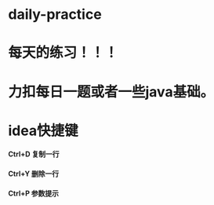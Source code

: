 # daily-practice
# 每天的练习！！！

# 力扣每日一题或者一些java基础。


# idea快捷键
#### Ctrl+D 复制一行
#### Ctrl+Y 删除一行
#### Ctrl+P 参数提示
